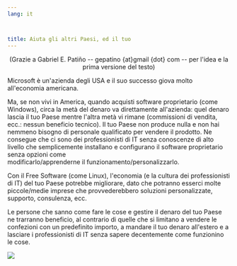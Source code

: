 ```yaml
---
lang: it



title: Aiuta gli altri Paesi, ed il tuo
---
```


<center>(Grazie a Gabriel E. Patiño -- gepatino {at}gmail {dot} com -- 
per l'idea e la prima versione del testo) </center>

Microsoft è un'azienda degli USA e il suo successo giova 
molto all'economia americana.

Ma, se non vivi in America, quando acquisti software proprietario 
(come Windows), circa la metà del denaro va direttamente all'azienda: 
quel denaro lascia il tuo Paese mentre l'altra metà vi rimane (commissioni 
di vendita, ecc.: nessun beneficio tecnico).
Il tuo Paese non produce nulla e non hai nemmeno bisogno di personale 
qualificato per vendere il prodotto. Ne consegue che ci sono dei 
professionisti di IT senza conoscenze di alto livello che semplicemente 
installano e configurano il software proprietario senza opzioni come  
modificarlo/apprenderne il funzionamento/personalizzarlo.

Con il Free Software (come Linux), l'economia (e la cultura dei 
professionisti di IT) del tuo Paese potrebbe migliorare, dato che 
potranno esserci molte piccole/medie imprese che provvederebbero 
soluzioni personalizzate, supporto, consulenza, ecc.

Le persone che sanno come fare le cose e gestire il denaro del tuo 
Paese ne trarranno beneficio, al contrario di quelle che si limitano 
a vendere le confezioni con un predefinito importo, a mandare il tuo 
denaro all'estero e a lasciare i professionisti di IT senza sapere 
decentemente come funzionino le cose.

<img src="Images/earth.png" />




